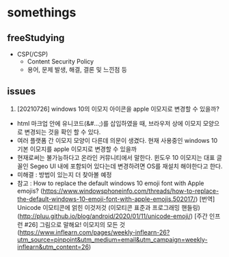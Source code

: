 # somethings

## freeStudying
* CSP(/CSP)
  - Content Security Policy
  - 용어, 문제 발생, 해결, 결론 및 느낀점 등

## issues
1. [20210726] windows 10의 이모지 아이콘을 apple 이모지로 변경할 수 있을까?
  - html 마크업 안에 유니코드(&#...;)를 삽입하였을 때, 브라우저 상에 이모지 모양으로 변경되는 것을 확인 할 수 있다.
  - 여러 플랫폼 간 이모지 모양이 다른데 의문이 생겼다. 현재 사용중인 windows 10 기본 이모지를 apple 이모지로 변경할 수 있을까
  - 현재로써는 불가능하다고 온라인 커뮤니티에서 말한다. 윈도우 10 이모지는 대표 글꼴인 Segeo UI 내에 포함되어 있다는데 변경하려면 OS를 재설치 해야한다고 한다.
  - 미해결 : 방법이 있는지 더 찾아볼 예정
  - 참고 : How to replace the default windows 10 emoji font with Apple emojis? (<https://www.windowsphoneinfo.com/threads/how-to-replace-the-default-windows-10-emoji-font-with-apple-emojis.502017/>)
  [번역] Unicode 이모티콘에 얽힌 이것저것 (이모티콘 표준과 프로그래밍 핸들링) (<http://pluu.github.io/blog/android/2020/01/11/unicode-emoji/>)
  [주간 인프런 #26] 그림으로 말해요! 이모지의 모든 것 (<https://www.inflearn.com/pages/weekly-inflearn-26?utm_source=pinpoint&utm_medium=email&utm_campaign=weekly-inflearn&utm_content=26>)
  
